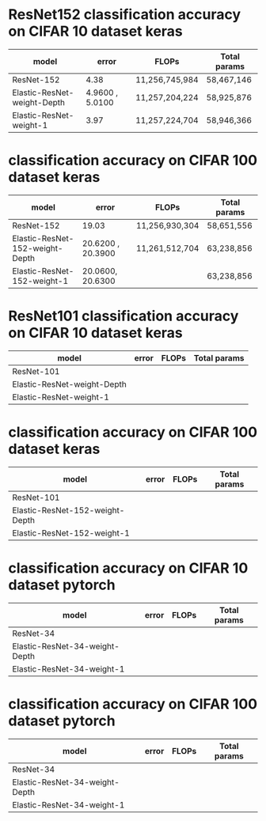 # **ResNet152** classification accuracy on **CIFAR 10** dataset **keras**

model                                  | error               |     FLOPs                                | Total params      
---------------------------------------| ------------------- | ---------------------------------------- | -------------------- 
ResNet-152                             |     4.38            |     11,256,745,984                       |   58,467,146    
Elastic-ResNet-weight-Depth            |  4.9600 , 5.0100  |         11,257,204,224                       |         58,925,876    
Elastic-ResNet-weight-1                |     3.97            |     11,257,224,704                       |   58,946,366 



# classification accuracy on **CIFAR 100** dataset **keras**

model                                  | error               |     FLOPs                                | Total params      
---------------------------------------| ------------------- | ---------------------------------------- | ---------------------- 
ResNet-152                             |     19.03           |     11,256,930,304                         |  58,651,556     
Elastic-ResNet-152-weight-Depth         | 20.6200  , 20.3900   |    11,261,512,704                         |  63,238,856          
Elastic-ResNet-152-weight-1             |  20.0600, 20.6300  |                                          |    63,238,856






# **ResNet101** classification accuracy on **CIFAR 10** dataset **keras**

model                                  | error               |     FLOPs                                | Total params      
---------------------------------------| ------------------- | ---------------------------------------- | -------------------- 
ResNet-101                             |               |                            |      
Elastic-ResNet-weight-Depth            |  |                           |       
Elastic-ResNet-weight-1                |             |                          |



# classification accuracy on **CIFAR 100** dataset **keras**

model                                  | error               |     FLOPs                                | Total params      
---------------------------------------| ------------------- | ---------------------------------------- | ---------------------- 
ResNet-101                             |              |                            |    
Elastic-ResNet-152-weight-Depth         |   |                             |            
Elastic-ResNet-152-weight-1             |   |                                          |  













# classification accuracy on **CIFAR 10** dataset **pytorch**

model                                  | error               |     FLOPs                                | Total params      
---------------------------------------| ------------------- | ---------------------------------------- | -------------------- 
ResNet-34                             |                      |                                         |     
Elastic-ResNet-34-weight-Depth            |                     |                                         |            
Elastic-ResNet-34-weight-1                |                    |                                           |    



# classification accuracy on **CIFAR 100** dataset **pytorch**

model                                  | error               |     FLOPs                                | Total params      
---------------------------------------| ------------------- | ---------------------------------------- | ---------------------- 
ResNet-34                             |                      |                                          |      
Elastic-ResNet-34-weight-Depth         |                     |                                           |            
Elastic-ResNet-34-weight-1             |                     |                                          |    